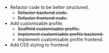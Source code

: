 * Refactor code to be better structured.
    * ~~Refactor backend code.~~
    * ~~Refactor frontend code.~~
* Add customisable profile.
    * ~~Scaffold customisable profile.~~
    * ~~Implement customisable profile backend.~~
    * Implement customisable profile frontend.
* Add CSS styling to frontend.
